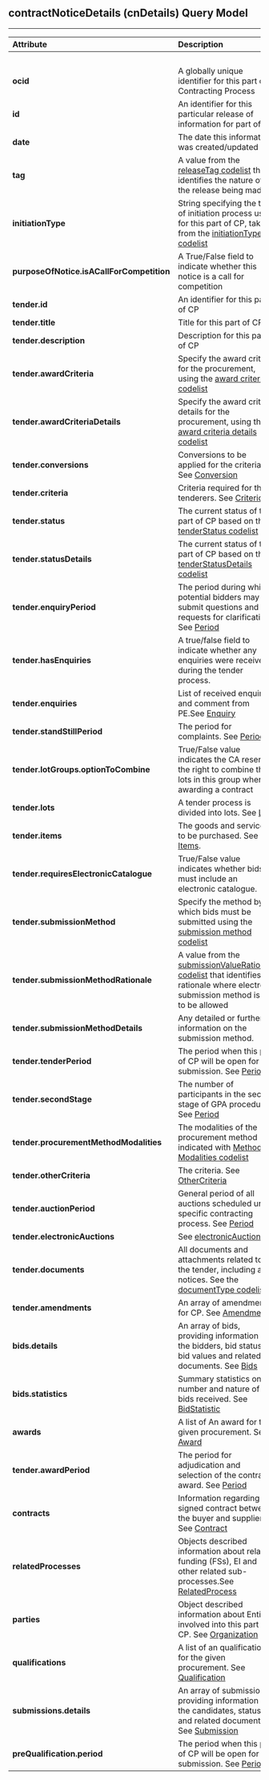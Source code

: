 ## contractNoticeDetails (cnDetails) Query Model
---

|  **Attribute** | **Description** |  | **Usage** |  |
| :--- | :--- | :---: | :---: | :---: |
|   |  | **open** | **limited** | **selective** |
|  **ocid** | A globally unique identifier for this part of Contracting Process |  + | + | + |
|  **id** | An identifier for this particular release of information for part of CP |  |  |  |
|  **date** | The date this information was created/updated |  |  |  |
|  **tag** | A value from the [releaseTag codelist]() that identifies the nature of the release being made |  |  |  |
|  **initiationType** | String specifying the type of initiation process used for this part of CP, taken from the [initiationType codelist]() |  |  |  |
|  **purposeOfNotice.isACallForCompetition** | A True/False field to indicate whether this notice is a call for competition |  |  |  |
|  **tender.id** | An identifier for this part of CP |  |  |  |
|  **tender.title** | Title for this part of CP |  |  |  |
|  **tender.description** | Description for this part of CP |  |  |  |
|  **tender.awardCriteria** | Specify the award criteria for the procurement, using the [award criteria codelist]() |  |  |  |
|  **tender.awardCriteriaDetails** | Specify the award criteria details for the procurement, using the [award criteria details codelist]() |  |  |  |
|  **tender.conversions** | Conversions to be applied for the criteria. See [Conversion]() |  |  |  |
|  **tender.criteria** | Criteria required for the tenderers. See [Criterion]() |  |  |  |
|  **tender.status** | The current status of this part of CP based on the [tenderStatus codelist]() |  |  |  |
|  **tender.statusDetails** | The current status of this part of CP based on the [tenderStatusDetails codelist]() |  |  |  |
|  **tender.enquiryPeriod** | The period during which potential bidders may submit questions and requests for clarification. See [Period]() |  |  |  |
|  **tender.hasEnquiries** | A true/false field to indicate whether any enquiries were received during the tender process. |  |  |  |
|  **tender.enquiries** | List of received enquiries and comment from PE.See [Enquiry]() |  |  |  |
|  **tender.standStillPeriod** | The period for complaints. See [Period]() |  |  |  |
|  **tender.lotGroups.optionToCombine** | True/False value indicates the CA reserves the right to combine the lots in this group when awarding a contract |  |  |  |
|  **tender.lots** | A tender process is divided into lots. See [Lots]() |  |  |  |
|  **tender.items** | The goods and services to be purchased. See [Items](). |  |  |  |
|  **tender.requiresElectronicCatalogue** | True/False value indicates whether bids must include an electronic catalogue. |  |  |  |
|  **tender.submissionMethod** | Specify the method by which bids must be submitted using the [submission method codelist]() |  |  |  |
|  **tender.submissionMethodRationale** | A value from the [submissionValueRationale codelist]() that identifies the rationale where electronic submission method is not to be allowed |  |  |  |
|  **tender.submissionMethodDetails** | Any detailed or further information on the submission method. |  |  |  |
|  **tender.tenderPeriod** | The period when this part of CP will be open for submission. See [Period]() |  |  |  |
|  **tender.secondStage** | The number of participants in the second stage of GPA procedure. See [Period]() |  |  |  |
|  **tender.procurementMethodModalities** | The modalities of the procurement method indicated with [Method Modalities codelist]() |  |  |  |
|  **tender.otherCriteria** | The criteria. See [OtherCriteria]() |  |  |  |
|  **tender.auctionPeriod** | General period of all auctions scheduled under specific contracting process. See [Period]() |  |  |  |
|  **tender.electronicAuctions** | See [electronicAuctions]() |  |  |  |
|  **tender.documents** | All documents and attachments related to the tender, including any notices. See the [documentType codelist]() |  |  |  |
|  **tender.amendments** | An array of amendments for CP. See [Amendment]() |  |  |  |
|  **bids.details** | An array of bids, providing information on the bidders, bid status, bid values and related documents. See [Bids]() |  |  |  |
|  **bids.statistics** | Summary statistics on the number and nature of bids received. See [BidStatistic]() |  |  |  |
|  **awards** | A list of An award for the given procurement. See [Award]() |  |  |  |
|  **tender.awardPeriod** | The period for adjudication and selection of the contract award. See [Period]() |  |  |  |
|  **contracts** | Information regarding the signed contract between the buyer and supplier(s). See [Contract]() |  |  |  |
|  **relatedProcesses** | Objects described information about related funding (FSs), EI and other related sub-processes.See [RelatedProcess]() |  |  |  |
|  **parties** | Object described information about Entities involved into this part of CP. See [Organization]() |  |  |  |
|  **qualifications** | A list of an qualifications for the given procurement. See [Qualification]() |  |  |  |
|  **submissions.details** | An array of submissions, providing information on the candidates, status and related documents. See [Submission]() |  |  |  |
|  **preQualification.period** | The period when this part of CP will be open for submission. See [Period]() |  |  |  |
 
